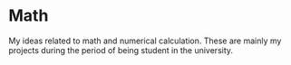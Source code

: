 # Math
My ideas related to math and numerical calculation.
These are mainly my projects during the period of being student in the university.
